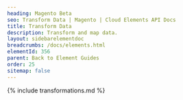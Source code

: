 ```yaml
---
heading: Magento Beta
seo: Transform Data | Magento | Cloud Elements API Docs
title: Transform Data
description: Transform and map data.
layout: sidebarelementdoc
breadcrumbs: /docs/elements.html
elementId: 356
parent: Back to Element Guides
order: 25
sitemap: false
---
```


{% include transformations.md %}
